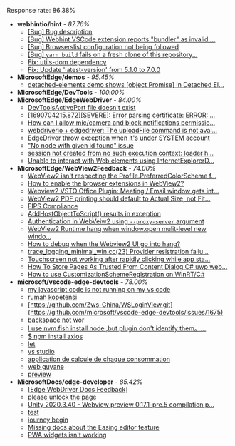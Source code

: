 Response rate: 86.38%

* **webhintio/hint** - _87.76%_
  * [[Bug] Bug description](https://github.com/webhintio/hint/issues/5688)
  * [[Bug] Webhint VSCode extension reports "bundler" as invalid ...](https://github.com/webhintio/hint/issues/5563)
  * [[Bug] Browserslist configuration not being followed](https://github.com/webhintio/hint/issues/5556)
  * [[Bug] `yarn build` fails on a fresh clone of this repository...](https://github.com/webhintio/hint/issues/5657)
  * [Fix: utils-dom dependency](https://github.com/webhintio/hint/pull/5564)
  * [Fix: Update 'latest-version' from 5.1.0 to 7.0.0](https://github.com/webhintio/hint/pull/5471)
* **MicrosoftEdge/demos** - _95.45%_
  * [detached-elements demo shows [object Promise] in Detached El...](https://github.com/MicrosoftEdge/Demos/issues/24)
* **MicrosoftEdge/DevTools** - _100.00%_
* **MicrosoftEdge/EdgeWebDriver** - _84.00%_
  * [DevToolsActivePort file doesn't exist](https://github.com/MicrosoftEdge/EdgeWebDriver/issues/101)
  * [[1690704215.872][SEVERE]: Error parsing certificate: ERROR: ...](https://github.com/MicrosoftEdge/EdgeWebDriver/issues/99)
  * [How can I allow mic/camera and block notifications permissio...](https://github.com/MicrosoftEdge/EdgeWebDriver/issues/98)
  * [webdriverio + edgedriver: The uploadFile command is not avai...](https://github.com/MicrosoftEdge/EdgeWebDriver/issues/97)
  * [EdgeDriver throw exception when it's under SYSTEM account](https://github.com/MicrosoftEdge/EdgeWebDriver/issues/100)
  * ["No node with given id found" issue](https://github.com/MicrosoftEdge/EdgeWebDriver/issues/96)
  * [session not created from no such execution context: loader h...](https://github.com/MicrosoftEdge/EdgeWebDriver/issues/95)
  * [Unable to interact with Web elements using InternetExplorerD...](https://github.com/MicrosoftEdge/EdgeWebDriver/issues/91)
* **MicrosoftEdge/WebView2Feedback** - _74.00%_
  * [WebView2 isn't respecting the Profile.PreferredColorScheme f...](https://github.com/MicrosoftEdge/WebView2Feedback/issues/3696)
  * [How to enable the browser extensions in WebView2?](https://github.com/MicrosoftEdge/WebView2Feedback/issues/3694)
  * [Webview2 VSTO Office Plugin: Meeting / Email window gets int...](https://github.com/MicrosoftEdge/WebView2Feedback/issues/3692)
  * [WebView2 PDF printing should default to Actual Size, not Fit...](https://github.com/MicrosoftEdge/WebView2Feedback/issues/3691)
  * [FIPS Compliance](https://github.com/MicrosoftEdge/WebView2Feedback/issues/3684)
  * [AddHostObjectToScript() results in exception](https://github.com/MicrosoftEdge/WebView2Feedback/issues/3680)
  * [Authentication in WebVeiw2 using `--proxy-server` argument](https://github.com/MicrosoftEdge/WebView2Feedback/issues/3667)
  * [WebView2 Runtime hang when window.open mulit-level new windo...](https://github.com/MicrosoftEdge/WebView2Feedback/issues/3664)
  * [How to debug when the Webview2 UI go into hang?](https://github.com/MicrosoftEdge/WebView2Feedback/issues/3657)
  * [trace_logging_minimal_win.cc(23) Provider resistration failu...](https://github.com/MicrosoftEdge/WebView2Feedback/issues/3687)
  * [Touchscreen not working after rapidly clicking while app sta...](https://github.com/MicrosoftEdge/WebView2Feedback/issues/3685)
  * [How To Store Pages As Trusted From Content Dialog C# uwp web...](https://github.com/MicrosoftEdge/WebView2Feedback/issues/3672)
  * [How to use CustomizationSchemeRegistration on WinRT/C#](https://github.com/MicrosoftEdge/WebView2Feedback/issues/3658)
* **microsoft/vscode-edge-devtools** - _78.00%_
  * [my javascript code is not running on my vs code ](https://github.com/microsoft/vscode-edge-devtools/issues/1677)
  * [rumah kopetensi](https://github.com/microsoft/vscode-edge-devtools/issues/1676)
  * [https://github.com/Zws-China/WSLoginView.git](https://github.com/microsoft/vscode-edge-devtools/issues/1675)
  * [backspace not wor](https://github.com/microsoft/vscode-edge-devtools/issues/1674)
  * [I use nvm.fish install node ,but plugin don't identify them。...](https://github.com/microsoft/vscode-edge-devtools/issues/1673)
  * [$ npm install axios](https://github.com/microsoft/vscode-edge-devtools/issues/1672)
  * [let ](https://github.com/microsoft/vscode-edge-devtools/issues/1670)
  * [vs studio](https://github.com/microsoft/vscode-edge-devtools/issues/1669)
  * [application de calcule de chaque consommation](https://github.com/microsoft/vscode-edge-devtools/issues/1668)
  * [web guyane](https://github.com/microsoft/vscode-edge-devtools/issues/1667)
  * [preview](https://github.com/microsoft/vscode-edge-devtools/issues/1666)
* **MicrosoftDocs/edge-developer** - _85.42%_
  * [[Edge WebDriver Docs Feedback]](https://github.com/MicrosoftDocs/edge-developer/issues/2769)
  * [please unlock the page](https://github.com/MicrosoftDocs/edge-developer/issues/2766)
  * [Unity 2020.3.40 - Webview preview 0.17.1-pre.5 compilation p...](https://github.com/MicrosoftDocs/edge-developer/issues/2762)
  * [test](https://github.com/MicrosoftDocs/edge-developer/issues/2759)
  * [journey begin](https://github.com/MicrosoftDocs/edge-developer/issues/2757)
  * [Missing docs about the Easing editor feature](https://github.com/MicrosoftDocs/edge-developer/issues/2755)
  * [PWA widgets isn't working](https://github.com/MicrosoftDocs/edge-developer/issues/2763)